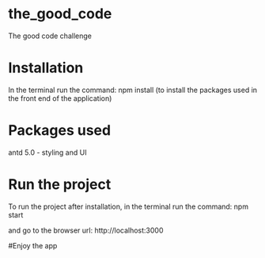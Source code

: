 # the_good_code
The good code challenge



# Installation

In the terminal run the command: npm install (to install the packages used in the front end of the application)

# Packages used

antd 5.0 - styling and UI

# Run the project

To run the project after installation, in the terminal run the command: npm start 

and go to the browser url: http://localhost:3000


#Enjoy the app






